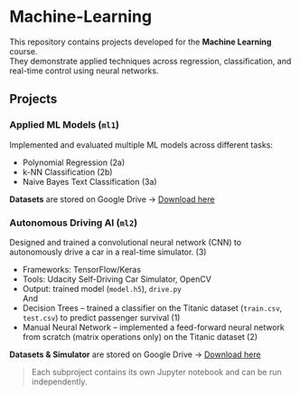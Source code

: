 # Machine-Learning

This repository contains projects developed for the **Machine Learning** course.  
They demonstrate applied techniques across regression, classification, and real-time control using neural networks.

## Projects

### Applied ML Models (`ml1`)
Implemented and evaluated multiple ML models across different tasks:
- Polynomial Regression (2a)
- k-NN Classification (2b)
- Naive Bayes Text Classification (3a)

**Datasets**  are stored on Google Drive → [Download here](https://drive.google.com/drive/folders/1enfzL_zdd93MRgLr_EtquhGepKigbRgJ?usp=sharing)

### Autonomous Driving AI (`ml2`)
Designed and trained a convolutional neural network (CNN) to autonomously drive a car in a real-time simulator. (3)
- Frameworks: TensorFlow/Keras  
- Tools: Udacity Self-Driving Car Simulator, OpenCV  
- Output: trained model (`model.h5`), `drive.py`  
And
- Decision Trees – trained a classifier on the Titanic dataset (`train.csv`, `test.csv`) to predict passenger survival  (1)
- Manual Neural Network – implemented a feed-forward neural network from scratch (matrix operations only) on the Titanic dataset (2)

**Datasets & Simulator** are stored on Google Drive → [Download here](https://drive.google.com/drive/folders/1VOCcVtfvmZKnKUaFiEdlDwQd6-nVvsH7?usp=sharing)
> Each subproject contains its own Jupyter notebook and can be run independently.

